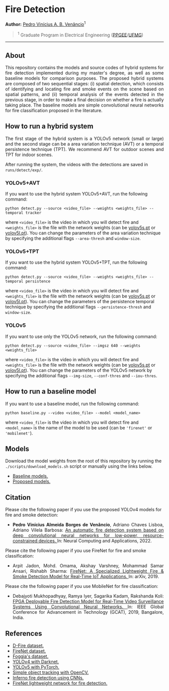 # Fire Detection

**Author:** [Pedro Vinícius A. B. Venâncio](https://www.linkedin.com/in/pedbrgs/)<sup>1</sup> <br />

> <sup>1</sup> Graduate Program in Electrical Engineering ([PPGEE](https://www.ppgee.ufmg.br/indexi.php)/[UFMG](https://ufmg.br/international-visitors))<br />

***

## About

<p align="justify"> This repository contains the models and source codes of hybrid systems for fire detection implemented during my master's degree, as well as some baseline models for comparison purposes. The proposed hybrid systems are composed of two sequential stages: (i) spatial detection, which consists of identifying and locating fire and smoke events on the scene based on spatial patterns, and (ii) temporal analysis of the events detected in the previous stage, in order to make a final decision on whether a fire is actually taking place. The baseline models are simple convolutional neural networks for fire classification proposed in the literature. </p>

## How to run a hybrid system

<p align="justify"> The first stage of the hybrid system is a YOLOv5 network (small or large) and the second stage can be a area variation technique (AVT) or a temporal persistence technique (TPT). We recommend AVT for outdoor scenes and TPT for indoor scenes. </p>

After running the system, the videos with the detections are saved in `runs/detect/exp/`.

### YOLOv5+AVT

If you want to use the hybrid system YOLOv5+AVT, run the following command:

`python detect.py --source <video_file> --weights <weights_file> --temporal tracker`

where `<video_file>` is the video in which you will detect fire and `<weights_file>` is the file with the network weights (can be [yolov5s.pt](https://drive.google.com/file/d/18kwwGYs0CPVvrLwz283v8IXSeTrTE-Um/view?usp=sharing) or [yolov5l.pt](https://drive.google.com/file/d/14Qhxvruf3cVxZE_e_6tJNCA3w1xzaWQS/view?usp=sharing)). You can change the parameters of the area variation technique by specifying the additional flags `--area-thresh` and `window-size`.

### YOLOv5+TPT

If you want to use the hybrid system YOLOv5+TPT, run the following command:

`python detect.py --source <video_file> --weights <weights_file> --temporal persistence`

where `<video_file>` is the video in which you will detect fire and `<weights_file>` is the file with the network weights (can be [yolov5s.pt](https://drive.google.com/file/d/18kwwGYs0CPVvrLwz283v8IXSeTrTE-Um/view?usp=sharing) or [yolov5l.pt](https://drive.google.com/file/d/14Qhxvruf3cVxZE_e_6tJNCA3w1xzaWQS/view?usp=sharing)). You can change the parameters of the persistence temporal technique by specifying the additional flags `--persistence-thresh` and `window-size`.

### YOLOv5

If you want to use only the YOLOv5 network, run the following command:

`python detect.py --source <video_file> --imgsz 640 --weights <weights_file>`

where `<video_file>` is the video in which you will detect fire and `<weights_file>` is the file with the network weights (can be [yolov5s.pt](https://drive.google.com/file/d/18kwwGYs0CPVvrLwz283v8IXSeTrTE-Um/view?usp=sharing) or [yolov5l.pt](https://drive.google.com/file/d/14Qhxvruf3cVxZE_e_6tJNCA3w1xzaWQS/view?usp=sharing)). You can change the parameters of the YOLOv5 network by specifying the additional flags `--img-size`, `--conf-thres` and `--iou-thres`.

## How to run a baseline model

If you want to use a baseline model, run the following command:

`python baseline.py --video <video_file> --model <model_name>`

where `<video_file>` is the video in which you will detect fire and `<model_name>` is the name of the model to be used (can be `'firenet'` or `'mobilenet'`).

## Models

Download the model weights from the root of this repository by running the `./scripts/download_models.sh` script or manually using the links below.

- [Baseline models.](https://drive.google.com/drive/folders/1jgZBi2DrfRcRKCZ9ZNdH13uHe8ckWCUJ?usp=sharing)
- [Proposed models.](https://drive.google.com/drive/folders/1s3sfGdH6ViCD1vVMgif1KQni5vUeFacT?usp=sharing)

## Citation

Please cite the following paper if you use the proposed YOLOv4 models for fire and smoke detection:

- <p align="justify"><b>Pedro Vinícius Almeida Borges de Venâncio</b>, Adriano Chaves Lisboa, Adriano Vilela Barbosa: <a href="https://link.springer.com/article/10.1007/s00521-022-07467-z"> An automatic fire detection system based on deep convolutional neural networks for low-power, resource-constrained devices. </a> In: Neural Computing and Applications, 2022.</p>

Please cite the following paper if you use FireNet for fire and smoke classification:
- <p align="justify">Arpit Jadon, Mohd. Omama, Akshay Varshney, Mohammad Samar Ansari, Rishabh Sharma: <a href="https://arxiv.org/abs/1905.11922"> FireNet: A Specialized Lightweight Fire & Smoke Detection Model for Real-Time IoT Applications. </a> In: arXiv, 2019.</p>

Please cite the following paper if you use MobileNet for fire classification:
- <p align="justify">Debajyoti Mukhopadhyay, Ramya Iyer, Sagarika Kadam, Rakshanda Koli: <a href="https://ieeexplore.ieee.org/document/8978439"> FPGA Deployable Fire Detection Model for Real-Time Video Surveillance Systems Using Convolutional Neural Networks. </a> In: IEEE Global Conference for Advancement in Technology (GCAT), 2019, Bangalore, India.</p>

## References

- [D-Fire dataset.](https://github.com/gaiasd/DFireDataset)
- [FireNet dataset.](https://drive.google.com/drive/folders/1HznoBFEd6yjaLFlSmkUGARwCUzzG4whq?usp=sharing)
- [Foggia's dataset.](https://mivia.unisa.it/datasets/video-analysis-datasets/fire-detection-dataset/)
- [YOLOv4 with Darknet.](https://github.com/AlexeyAB/darknet)
- [YOLOv5 with PyTorch.](https://github.com/ultralytics/yolov5)
- [Simple object tracking with OpenCV.](https://pyimagesearch.com/2018/07/23/simple-object-tracking-with-opencv/)
- [Inferno fire detection using CNNs.](https://github.com/bubblebeam/Inferno-Realtime-Fire-detection-using-CNNs)
- [FireNet lightweight network for fire detection.](https://github.com/arpit-jadon/FireNet-LightWeight-Network-for-Fire-Detection)
